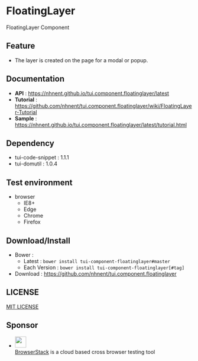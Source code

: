 FloatingLayer
===============
FloatingLayer Component

## Feature
* The layer is created on the page for a modal or popup.

## Documentation
* **API** : https://nhnent.github.io/tui.component.floatinglayer/latest
* **Tutorial** : https://github.com/nhnent/tui.component.floatinglayer/wiki/FloatingLayer-Tutorial
* **Sample** : https://nhnent.github.io/tui.component.floatinglayer/latest/tutorial.html

## Dependency
* tui-code-snippet : 1.1.1
* tui-domutil : 1.0.4

## Test environment
* browser
	* IE8+
	* Edge
	* Chrome
	* Firefox

## Download/Install
* Bower :
   * Latest : `bower install tui-component-floatinglayer#master`
   * Each Version : `bower install tui-component-floatinglayer[#tag]`
* Download : https://github.com/nhnent/tui.component.floatinglayer

## LICENSE
[MIT LICENSE](LICENSE)

## Sponsor
* <img src="https://cloud.githubusercontent.com/assets/12269563/12287774/8cf4d2c0-ba12-11e5-9fa8-0a9c452cca05.png" height="30"><br>
 [BrowserStack](https://www.browserstack.com/) is a cloud based cross browser testing tool
